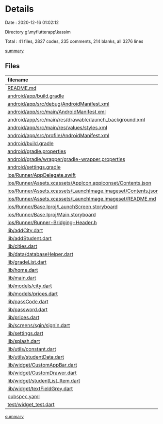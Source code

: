 # Details

Date : 2020-12-16 01:02:12

Directory g:\myflutterapp\kassim

Total : 41 files,  2827 codes, 235 comments, 214 blanks, all 3276 lines

[summary](results.md)

## Files
| filename | language | code | comment | blank | total |
| :--- | :--- | ---: | ---: | ---: | ---: |
| [README.md](/README.md) | Markdown | 10 | 0 | 7 | 17 |
| [android/app/build.gradle](/android/app/build.gradle) | Groovy | 49 | 3 | 12 | 64 |
| [android/app/src/debug/AndroidManifest.xml](/android/app/src/debug/AndroidManifest.xml) | XML | 4 | 3 | 1 | 8 |
| [android/app/src/main/AndroidManifest.xml](/android/app/src/main/AndroidManifest.xml) | XML | 31 | 16 | 1 | 48 |
| [android/app/src/main/res/drawable/launch_background.xml](/android/app/src/main/res/drawable/launch_background.xml) | XML | 4 | 7 | 2 | 13 |
| [android/app/src/main/res/values/styles.xml](/android/app/src/main/res/values/styles.xml) | XML | 9 | 9 | 1 | 19 |
| [android/app/src/profile/AndroidManifest.xml](/android/app/src/profile/AndroidManifest.xml) | XML | 4 | 3 | 1 | 8 |
| [android/build.gradle](/android/build.gradle) | Groovy | 27 | 0 | 5 | 32 |
| [android/gradle.properties](/android/gradle.properties) | Properties | 4 | 0 | 1 | 5 |
| [android/gradle/wrapper/gradle-wrapper.properties](/android/gradle/wrapper/gradle-wrapper.properties) | Properties | 5 | 1 | 1 | 7 |
| [android/settings.gradle](/android/settings.gradle) | Groovy | 8 | 3 | 5 | 16 |
| [ios/Runner/AppDelegate.swift](/ios/Runner/AppDelegate.swift) | Swift | 12 | 0 | 2 | 14 |
| [ios/Runner/Assets.xcassets/AppIcon.appiconset/Contents.json](/ios/Runner/Assets.xcassets/AppIcon.appiconset/Contents.json) | JSON | 122 | 0 | 1 | 123 |
| [ios/Runner/Assets.xcassets/LaunchImage.imageset/Contents.json](/ios/Runner/Assets.xcassets/LaunchImage.imageset/Contents.json) | JSON | 23 | 0 | 1 | 24 |
| [ios/Runner/Assets.xcassets/LaunchImage.imageset/README.md](/ios/Runner/Assets.xcassets/LaunchImage.imageset/README.md) | Markdown | 3 | 0 | 2 | 5 |
| [ios/Runner/Base.lproj/LaunchScreen.storyboard](/ios/Runner/Base.lproj/LaunchScreen.storyboard) | XML | 36 | 1 | 1 | 38 |
| [ios/Runner/Base.lproj/Main.storyboard](/ios/Runner/Base.lproj/Main.storyboard) | XML | 25 | 1 | 1 | 27 |
| [ios/Runner/Runner-Bridging-Header.h](/ios/Runner/Runner-Bridging-Header.h) | C++ | 1 | 0 | 1 | 2 |
| [lib/addCity.dart](/lib/addCity.dart) | Dart | 92 | 0 | 7 | 99 |
| [lib/addStudent.dart](/lib/addStudent.dart) | Dart | 137 | 1 | 6 | 144 |
| [lib/cities.dart](/lib/cities.dart) | Dart | 100 | 0 | 7 | 107 |
| [lib/data/databaseHelper.dart](/lib/data/databaseHelper.dart) | Dart | 80 | 19 | 15 | 114 |
| [lib/gradeList.dart](/lib/gradeList.dart) | Dart | 300 | 0 | 8 | 308 |
| [lib/home.dart](/lib/home.dart) | Dart | 209 | 8 | 8 | 225 |
| [lib/main.dart](/lib/main.dart) | Dart | 38 | 4 | 4 | 46 |
| [lib/models/city.dart](/lib/models/city.dart) | Dart | 18 | 0 | 5 | 23 |
| [lib/models/prices.dart](/lib/models/prices.dart) | Dart | 28 | 0 | 5 | 33 |
| [lib/passCode.dart](/lib/passCode.dart) | Dart | 19 | 0 | 5 | 24 |
| [lib/password.dart](/lib/password.dart) | Dart | 77 | 0 | 7 | 84 |
| [lib/prices.dart](/lib/prices.dart) | Dart | 374 | 40 | 10 | 424 |
| [lib/screens/sgin/signin.dart](/lib/screens/sgin/signin.dart) | Dart | 114 | 1 | 11 | 126 |
| [lib/settings.dart](/lib/settings.dart) | Dart | 120 | 0 | 3 | 123 |
| [lib/splash.dart](/lib/splash.dart) | Dart | 161 | 5 | 10 | 176 |
| [lib/utils/constant.dart](/lib/utils/constant.dart) | Dart | 139 | 4 | 16 | 159 |
| [lib/utils/studentData.dart](/lib/utils/studentData.dart) | Dart | 10 | 0 | 1 | 11 |
| [lib/widget/CustomAppBar.dart](/lib/widget/CustomAppBar.dart) | Dart | 75 | 4 | 5 | 84 |
| [lib/widget/CustomDrawer.dart](/lib/widget/CustomDrawer.dart) | Dart | 159 | 0 | 6 | 165 |
| [lib/widget/studentList_Item.dart](/lib/widget/studentList_Item.dart) | Dart | 57 | 60 | 4 | 121 |
| [lib/widget/textFieldGrey.dart](/lib/widget/textFieldGrey.dart) | Dart | 66 | 1 | 4 | 71 |
| [pubspec.yaml](/pubspec.yaml) | YAML | 63 | 31 | 14 | 108 |
| [test/widget_test.dart](/test/widget_test.dart) | Dart | 14 | 10 | 7 | 31 |

[summary](results.md)